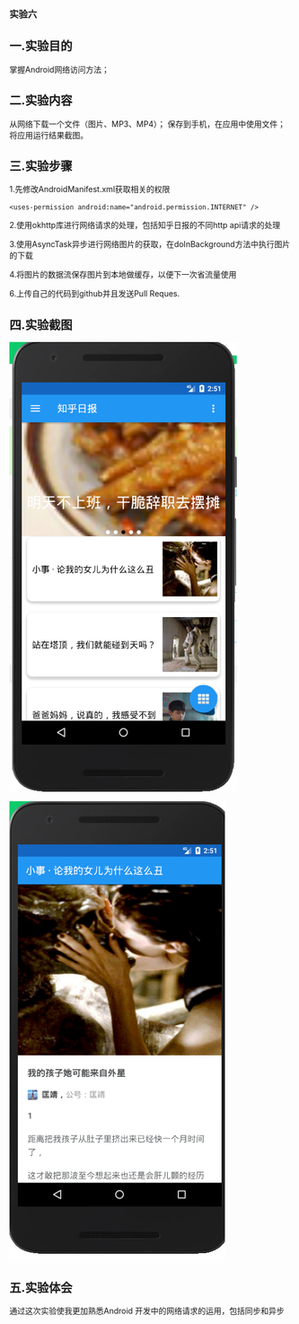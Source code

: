 ### 实验六

## 一.实验目的

掌握Android网络访问方法；

## 二.实验内容

从网络下载一个文件（图片、MP3、MP4）；
保存到手机，在应用中使用文件；
将应用运行结果截图。

## 三.实验步骤

1.先修改AndroidManifest.xml获取相关的权限
```
<uses-permission android:name="android.permission.INTERNET" />
```

2.使用okhttp库进行网络请求的处理，包括知乎日报的不同http api请求的处理

3.使用AsyncTask异步进行网络图片的获取，在doInBackground方法中执行图片的下载

4.将图片的数据流保存图片到本地做缓存，以便下一次省流量使用

6.上传自己的代码到github并且发送Pull Reques.


## 四.实验截图

![image](https://raw.githubusercontent.com/0r2dev/android-labs-2018/master/soft1606081301318/screenshot4_1.png)

![image](https://raw.githubusercontent.com/0r2dev/android-labs-2018/master/soft1606081301318/screenshot4_2.png)

## 五.实验体会

通过这次实验使我更加熟悉Android 开发中的网络请求的运用，包括同步和异步